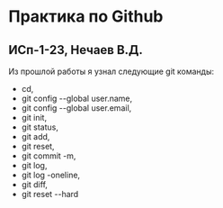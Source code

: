 # Практика по Github
## ИСп-1-23, Нечаев В.Д.
Из прошлой работы я узнал следующие git команды: 
* cd, 
* git config --global user.name, 
* git config --global user.email, 
* git init, 
* git status, 
* git add, 
* git reset, 
* git commit -m, 
* git log, 
* git log -oneline, 
* git diff, 
* git reset --hard
